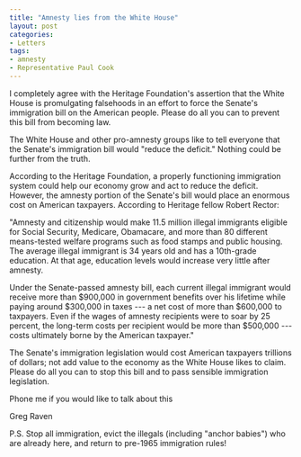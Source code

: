 ```yaml
---
title: "Amnesty lies from the White House"
layout: post
categories:
- Letters
tags:
- amnesty
- Representative Paul Cook
---
```


I completely agree with the Heritage Foundation's assertion that the White House is promulgating falsehoods in an effort to force the Senate's immigration bill on the American people. Please do all you can to prevent this bill from becoming law.

The White House and other pro-amnesty groups like to tell everyone that the Senate's immigration bill would "reduce the deficit." Nothing could be further from the truth.

According to the Heritage Foundation, a properly functioning immigration system could help our economy grow and act to reduce the deficit. However, the amnesty portion of the Senate's bill would place an enormous cost on American taxpayers. According to Heritage fellow Robert Rector:

"Amnesty and citizenship would make 11.5 million illegal immigrants eligible for Social Security, Medicare, Obamacare, and more than 80 different means-tested welfare programs such as food stamps and public housing. The average illegal immigrant is 34 years old and has a 10th-grade education. At that age, education levels would increase very little after amnesty.

Under the Senate-passed amnesty bill, each current illegal immigrant would receive more than $900,000 in government benefits over his lifetime while paying around $300,000 in taxes --- a net cost of more than $600,000 to taxpayers. Even if the wages of amnesty recipients were to soar by 25 percent, the long-term costs per recipient would be more than $500,000 --- costs ultimately borne by the American taxpayer."

The Senate's immigration legislation would cost American taxpayers trillions of dollars; not add value to the economy as the White House likes to claim. Please do all you can to stop this bill and to pass sensible immigration legislation.

Phone me if you would like to talk about this

Greg Raven

P.S. Stop all immigration, evict the illegals (including "anchor babies") who are already here, and return to pre-1965 immigration rules!